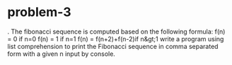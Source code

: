 # problem-3
. The fibonacci sequence is computed based on the following formula: f(n) = 0 if n=0  f(n) = 1 if n=1 f(n) = f(n+2)+f(n-2)if n&amp;gt;1 write a program using list comprehension to  print the Fibonacci sequence in comma separated form with a given n input by console.
